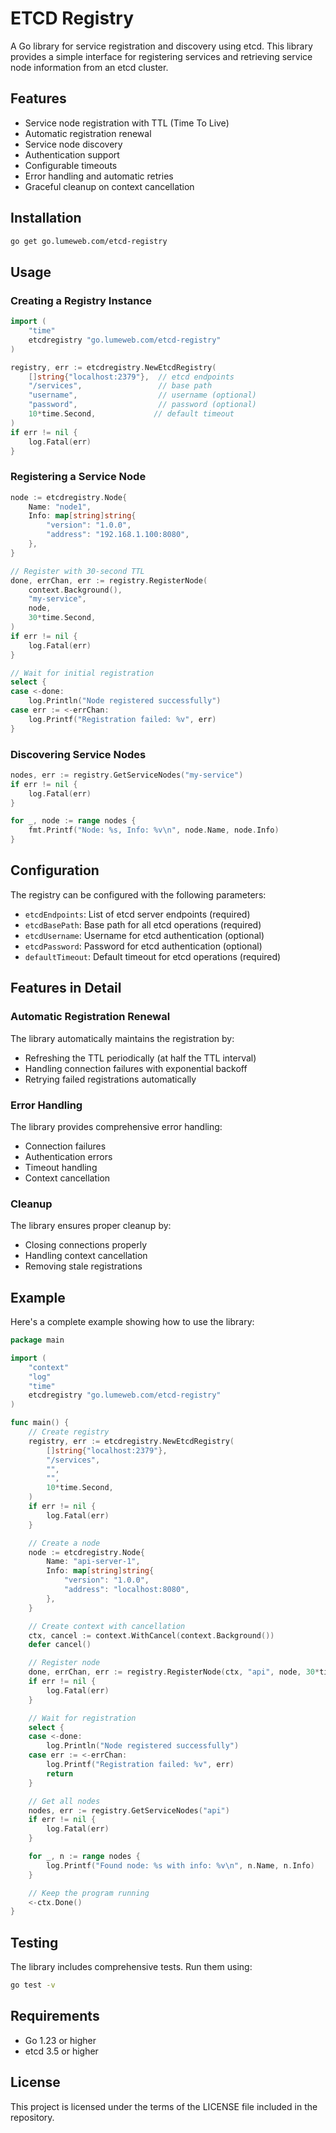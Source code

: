 # ETCD Registry

A Go library for service registration and discovery using etcd. This library provides a simple interface for registering services and retrieving service node information from an etcd cluster.

## Features

- Service node registration with TTL (Time To Live)
- Automatic registration renewal
- Service node discovery
- Authentication support
- Configurable timeouts
- Error handling and automatic retries
- Graceful cleanup on context cancellation

## Installation

```bash
go get go.lumeweb.com/etcd-registry
```

## Usage

### Creating a Registry Instance

```go
import (
    "time"
    etcdregistry "go.lumeweb.com/etcd-registry"
)

registry, err := etcdregistry.NewEtcdRegistry(
    []string{"localhost:2379"},  // etcd endpoints
    "/services",                 // base path
    "username",                  // username (optional)
    "password",                  // password (optional)
    10*time.Second,             // default timeout
)
if err != nil {
    log.Fatal(err)
}
```

### Registering a Service Node

```go
node := etcdregistry.Node{
    Name: "node1",
    Info: map[string]string{
        "version": "1.0.0",
        "address": "192.168.1.100:8080",
    },
}

// Register with 30-second TTL
done, errChan, err := registry.RegisterNode(
    context.Background(),
    "my-service",
    node,
    30*time.Second,
)
if err != nil {
    log.Fatal(err)
}

// Wait for initial registration
select {
case <-done:
    log.Println("Node registered successfully")
case err := <-errChan:
    log.Printf("Registration failed: %v", err)
}
```

### Discovering Service Nodes

```go
nodes, err := registry.GetServiceNodes("my-service")
if err != nil {
    log.Fatal(err)
}

for _, node := range nodes {
    fmt.Printf("Node: %s, Info: %v\n", node.Name, node.Info)
}
```

## Configuration

The registry can be configured with the following parameters:

- `etcdEndpoints`: List of etcd server endpoints (required)
- `etcdBasePath`: Base path for all etcd operations (required)
- `etcdUsername`: Username for etcd authentication (optional)
- `etcdPassword`: Password for etcd authentication (optional)
- `defaultTimeout`: Default timeout for etcd operations (required)

## Features in Detail

### Automatic Registration Renewal

The library automatically maintains the registration by:
- Refreshing the TTL periodically (at half the TTL interval)
- Handling connection failures with exponential backoff
- Retrying failed registrations automatically

### Error Handling

The library provides comprehensive error handling:
- Connection failures
- Authentication errors
- Timeout handling
- Context cancellation

### Cleanup

The library ensures proper cleanup by:
- Closing connections properly
- Handling context cancellation
- Removing stale registrations

## Example

Here's a complete example showing how to use the library:

```go
package main

import (
    "context"
    "log"
    "time"
    etcdregistry "go.lumeweb.com/etcd-registry"
)

func main() {
    // Create registry
    registry, err := etcdregistry.NewEtcdRegistry(
        []string{"localhost:2379"},
        "/services",
        "",
        "",
        10*time.Second,
    )
    if err != nil {
        log.Fatal(err)
    }

    // Create a node
    node := etcdregistry.Node{
        Name: "api-server-1",
        Info: map[string]string{
            "version": "1.0.0",
            "address": "localhost:8080",
        },
    }

    // Create context with cancellation
    ctx, cancel := context.WithCancel(context.Background())
    defer cancel()

    // Register node
    done, errChan, err := registry.RegisterNode(ctx, "api", node, 30*time.Second)
    if err != nil {
        log.Fatal(err)
    }

    // Wait for registration
    select {
    case <-done:
        log.Println("Node registered successfully")
    case err := <-errChan:
        log.Printf("Registration failed: %v", err)
        return
    }

    // Get all nodes
    nodes, err := registry.GetServiceNodes("api")
    if err != nil {
        log.Fatal(err)
    }

    for _, n := range nodes {
        log.Printf("Found node: %s with info: %v\n", n.Name, n.Info)
    }

    // Keep the program running
    <-ctx.Done()
}
```

## Testing

The library includes comprehensive tests. Run them using:

```bash
go test -v
```

## Requirements

- Go 1.23 or higher
- etcd 3.5 or higher

## License

This project is licensed under the terms of the LICENSE file included in the repository.
